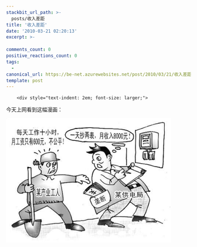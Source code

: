```yaml
---
stackbit_url_path: >-
  posts/收入差距
title: '收入差距'
date: '2010-03-21 02:20:13'
excerpt: >-
  
comments_count: 0
positive_reactions_count: 0
tags: 
  - 
canonical_url: https://be-net.azurewebsites.net/post/2010/03/21/收入差距
template: post
---
```


        <div style="text-indent: 2em; font-size: larger;">
<p>今天上网看到这幅漫画：</p>
<p><font class="Apple-style-span" size="3"><span class="Apple-style-span" style="font-size: 12px;"><font class="Apple-style-span" size="4"><span class="Apple-style-span" style="font-size: 14px;"><span class="Apple-style-span" style="font-size: 12px; "><img src="https://raw.githubusercontent.com/Jeff-Tian/blogengine.net/master/Source/BlogEngine/BlogEngine.NET/App_Data/files/image_228.png" alt="" title=""></span></span></font></span></font></p>
</div>
      